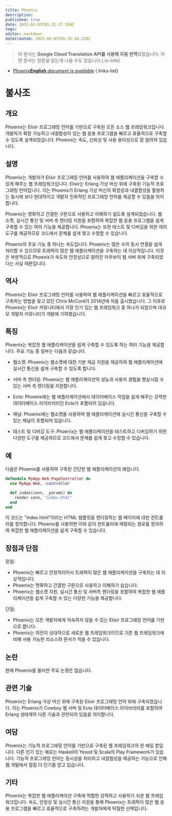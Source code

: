 ```yaml
---
title: Phoenix
description: 
published: true
date: 2023-03-03T05:32:17.594Z
tags: 
editor: markdown
dateCreated: 2023-03-03T05:32:16.229Z
---
```


> 이 문서는 **Google Cloud Translation API를 사용해 자동 번역**되었습니다.
어떤 문서는 원문을 읽는게 나을 수도 있습니다.{.is-info}



- [Phoenix***English** document is available*](/en/Knowledge-base/Dictionary/phoenix)
{.links-list}
# 불사조

## 개요
Phoenix는 Elixir 프로그래밍 언어를 기반으로 구축된 오픈 소스 웹 프레임워크입니다. 개발자가 확장 가능하고 내결함성이 있는 웹 응용 프로그램을 빠르고 효율적으로 구축할 수 있도록 설계되었습니다. Phoenix는 속도, 신뢰성 및 사용 용이성으로 잘 알려져 있습니다.

## 설명
Phoenix는 개발자가 Elixir 프로그래밍 언어를 사용하여 웹 애플리케이션을 구축할 수 있게 해주는 웹 프레임워크입니다. Elixir는 Erlang 가상 머신 위에 구축된 기능적 프로그래밍 언어입니다. 이는 Phoenix가 Erlang 가상 머신의 확장성과 내결함성을 활용하는 동시에 보다 현대적이고 개발자 친화적인 프로그래밍 언어를 제공할 수 있음을 의미합니다.

Phoenix는 명확하고 간결한 구문으로 사용하고 이해하기 쉽도록 설계되었습니다. 웹 소켓, 실시간 통신 및 서버 측 렌더링 지원을 포함하여 복잡한 웹 응용 프로그램을 쉽게 구축할 수 있는 여러 기능을 제공합니다. Phoenix는 또한 테스트 및 디버깅을 위한 여러 도구를 제공하므로 코드에서 문제를 쉽게 찾고 수정할 수 있습니다.

Phoenix의 주요 기능 중 하나는 속도입니다. Phoenix는 많은 수의 동시 연결을 쉽게 처리할 수 있으므로 트래픽이 많은 웹 애플리케이션을 구축하는 데 이상적입니다. 이것은 부분적으로 Phoenix가 속도와 안정성으로 알려진 카우보이 웹 서버 위에 구축되었다는 사실 때문입니다.

## 역사
Phoenix는 Elixir 프로그래밍 언어를 사용하여 웹 애플리케이션을 빠르고 효율적으로 구축하는 방법을 찾고 있던 Chris McCord가 2014년에 처음 출시했습니다. 그 이후로 Phoenix는 Elixir 커뮤니티에서 가장 인기 있는 웹 프레임워크 중 하나가 되었으며 대규모 개발자 커뮤니티가 개발에 기여했습니다.

## 특징
Phoenix는 복잡한 웹 애플리케이션을 쉽게 구축할 수 있도록 하는 여러 기능을 제공합니다. 주요 기능 중 일부는 다음과 같습니다.

- 웹소켓: Phoenix는 웹소켓에 대한 기본 제공 지원을 제공하여 웹 애플리케이션에 실시간 통신을 쉽게 구축할 수 있도록 합니다.

- 서버 측 렌더링: Phoenix는 웹 애플리케이션의 성능과 사용자 경험을 향상시킬 수 있는 서버 측 렌더링을 지원합니다.

- Ecto: Phoenix에는 웹 애플리케이션에서 데이터베이스 작업을 쉽게 해주는 강력한 데이터베이스 라이브러리인 Ecto가 포함되어 있습니다.

- 채널: Phoenix에는 웹소켓을 사용하여 웹 애플리케이션에 실시간 통신을 구축할 수 있는 채널이 포함되어 있습니다.

- 테스트 및 디버깅 도구: Phoenix는 웹 애플리케이션을 테스트하고 디버깅하기 위한 다양한 도구를 제공하므로 코드에서 문제를 쉽게 찾고 수정할 수 있습니다.

## 예
다음은 Phoenix를 사용하여 구축된 간단한 웹 애플리케이션의 예입니다.

```elixir
defmodule MyApp.Web.PageController do
  use MyApp.Web, :controller

  def index(conn, _params) do
    render conn, "index.html"
  end
end
```

이 코드는 "index.html"이라는 HTML 템플릿을 렌더링하는 웹 페이지에 대한 컨트롤러를 정의합니다. Phoenix를 사용하면 이와 같이 컨트롤러에 매핑되는 경로를 정의하여 복잡한 웹 애플리케이션을 쉽게 구축할 수 있습니다.

## 장점과 단점
장점:
- Phoenix는 빠르고 안정적이어서 트래픽이 많은 웹 애플리케이션을 구축하는 데 이상적입니다.
- Phoenix는 명확하고 간결한 구문으로 사용하고 이해하기 쉽습니다.
- Phoenix는 웹소켓 지원, 실시간 통신 및 서버측 렌더링을 포함하여 복잡한 웹 애플리케이션을 쉽게 구축할 수 있는 다양한 기능을 제공합니다.

단점:
- Phoenix는 모든 개발자에게 익숙하지 않을 수 있는 Elixir 프로그래밍 언어를 기반으로 합니다.
- Phoenix는 여전히 상대적으로 새로운 웹 프레임워크이므로 기존 웹 프레임워크에 비해 사용 가능한 리소스와 문서가 적을 수 있습니다.

## 논란
현재 Phoenix를 둘러싼 주요 논쟁은 없습니다.

## 관련 기술
Phoenix는 Erlang 가상 머신 위에 구축된 Elixir 프로그래밍 언어 위에 구축되었습니다. 이는 Phoenix가 Cowboy 웹 서버 및 Ecto 데이터베이스 라이브러리를 포함하여 Erlang 생태계의 다른 기술과 관련되어 있음을 의미합니다.

## 여담
Phoenix는 기능적 프로그래밍 언어를 기반으로 구축된 웹 프레임워크의 한 예일 뿐입니다. 다른 인기 있는 예로는 Haskell의 Yesod 및 Scala의 Play Framework가 있습니다. 기능적 프로그래밍 언어는 동시성을 처리하고 내결함성을 제공하는 기능으로 인해 웹 개발에서 점점 더 인기를 얻고 있습니다.

## 기타
Phoenix는 복잡한 웹 애플리케이션 구축에 적합한 강력하고 사용하기 쉬운 웹 프레임워크입니다. 속도, 안정성 및 실시간 통신 지원을 통해 Phoenix는 트래픽이 많은 웹 응용 프로그램을 빠르고 효율적으로 구축하려는 개발자에게 탁월한 선택입니다.